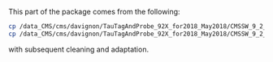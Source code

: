 This part of the package comes from the following:

```bash
cp /data_CMS/cms/davignon/TauTagAndProbe_92X_for2018_May2018/CMSSW_9_2_8/src/TauTagAndProbe/TauTagAndProbe/test/Optimization/ApplyIsolation/Build_Isolation_WPs_MC_newnTT.C .
cp /data_CMS/cms/davignon/TauTagAndProbe_92X_for2018_May2018/CMSSW_9_2_8/src/TauTagAndProbe/TauTagAndProbe/test/Optimization/ApplyRelaxation/Fill_Isolation_TH3_MC_newnTT.C .
```

with subsequent cleaning and adaptation.